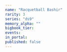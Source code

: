 ```yaml
---
name: "Racquetball Bashir"
rarity: 3
series: "ds9"
memory_alpha: ""
bigbook_tier:
events:
in_portal:
published: false
---
```

